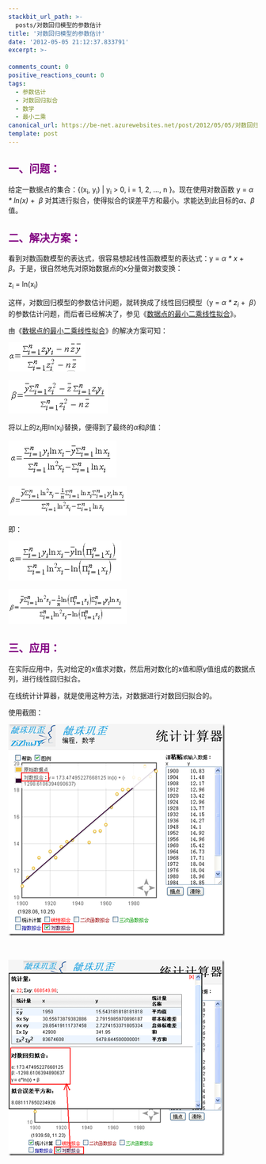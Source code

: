 ```yaml
---
stackbit_url_path: >-
  posts/对数回归模型的参数估计
title: '对数回归模型的参数估计'
date: '2012-05-05 21:12:37.833791'
excerpt: >-
  
comments_count: 0
positive_reactions_count: 0
tags: 
  - 参数估计
  - 对数回归拟合
  - 数学
  - 最小二乘
canonical_url: https://be-net.azurewebsites.net/post/2012/05/05/对数回归模型的参数估计
template: post
---
```

<h2><font color="#800080">一、问题：</font></h2>  <p>给定一数据点的集合：{(x<sub>i</sub>, y<sub>i</sub>) | y<sub>i</sub> &gt; 0, i = 1, 2, …, n }。现在使用对数函数 y = <i>α * ln(x)</i> +&#160; <i>β</i> 对其进行拟合，使得拟合的误差平方和最小。求能达到此目标的<i>α</i>、<i>β</i>值。</p>  <h2><font color="#800080">二、解决方案：</font></h2>  <p>看到对数函数模型的表达式，很容易想起线性函数模型的表达式：y = <i>α * x</i> +&#160; <em>β</em>。于是，很自然地先对原始数据点的x分量做对数变换：</p>  <p>z<sub>i</sub> = ln(x<sub>i</sub>)</p>  <p>这样，对数回归模型的参数估计问题，就转换成了线性回归模型（y = <i>α * z<sub>i</sub></i> +&#160; <em>β</em>）的参数估计问题，而后者已经解决了，参见《<a href="http://zizhujy.com/blog/post/2011/10/15/%E6%95%B0%E6%8D%AE%E7%82%B9%E7%9A%84%E6%9C%80%E5%B0%8F%E4%BA%8C%E4%B9%98%E7%BA%BF%E6%80%A7%E6%8B%9F%E5%90%88.aspx">数据点的最小二乘线性拟合</a>》。</p>  <p>由《<a href="http://zizhujy.com/blog/post/2011/10/15/%E6%95%B0%E6%8D%AE%E7%82%B9%E7%9A%84%E6%9C%80%E5%B0%8F%E4%BA%8C%E4%B9%98%E7%BA%BF%E6%80%A7%E6%8B%9F%E5%90%88.aspx">数据点的最小二乘线性拟合</a>》的解决方案可知：</p>  <p><a href="https://raw.githubusercontent.com/Jeff-Tian/blogengine.net/master/Source/BlogEngine/BlogEngine.NET/App_Data/files/image_523.png"><img style="border-right-width: 0px; display: inline; border-top-width: 0px; border-bottom-width: 0px; border-left-width: 0px" title="线性回归模型的参数估计" border="0" alt="线性回归模型的参数估计" src="https://raw.githubusercontent.com/Jeff-Tian/blogengine.net/master/Source/BlogEngine/BlogEngine.NET/App_Data/files/image_thumb_231.png" width="156" height="59" /></a> </p>  <p><a href="https://raw.githubusercontent.com/Jeff-Tian/blogengine.net/master/Source/BlogEngine/BlogEngine.NET/App_Data/files/image_524.png"><img style="border-right-width: 0px; display: inline; border-top-width: 0px; border-bottom-width: 0px; border-left-width: 0px" title="线性回归模型的参数估计" border="0" alt="线性回归模型的参数估计" src="https://raw.githubusercontent.com/Jeff-Tian/blogengine.net/master/Source/BlogEngine/BlogEngine.NET/App_Data/files/image_thumb_232.png" width="201" height="68" /></a> </p>  <p>将以上的z<sub>i</sub>用ln(x<sub>i</sub>)替换，便得到了最终的<em>α</em>和<em>β</em>值：</p>  <p><a href="https://raw.githubusercontent.com/Jeff-Tian/blogengine.net/master/Source/BlogEngine/BlogEngine.NET/App_Data/files/image_525.png"><img style="border-right-width: 0px; display: inline; border-top-width: 0px; border-bottom-width: 0px; border-left-width: 0px" title="对数回归模型的参数估计" border="0" alt="对数回归模型的参数估计" src="https://raw.githubusercontent.com/Jeff-Tian/blogengine.net/master/Source/BlogEngine/BlogEngine.NET/App_Data/files/image_thumb_233.png" width="219" height="75" /></a> </p>  <p><a href="https://raw.githubusercontent.com/Jeff-Tian/blogengine.net/master/Source/BlogEngine/BlogEngine.NET/App_Data/files/image_526.png"><img style="border-right-width: 0px; display: inline; border-top-width: 0px; border-bottom-width: 0px; border-left-width: 0px" title="对数回归模型的参数估计" border="0" alt="对数回归模型的参数估计" src="https://raw.githubusercontent.com/Jeff-Tian/blogengine.net/master/Source/BlogEngine/BlogEngine.NET/App_Data/files/image_thumb_234.png" width="240" height="60" /></a> </p>  <p>即：</p>  <p><a href="https://raw.githubusercontent.com/Jeff-Tian/blogengine.net/master/Source/BlogEngine/BlogEngine.NET/App_Data/files/image_527.png"><img style="border-right-width: 0px; display: inline; border-top-width: 0px; border-bottom-width: 0px; border-left-width: 0px" title="指数回归模型的参数估计" border="0" alt="指数回归模型的参数估计" src="https://raw.githubusercontent.com/Jeff-Tian/blogengine.net/master/Source/BlogEngine/BlogEngine.NET/App_Data/files/image_thumb_235.png" width="229" height="80" /></a> </p>  <p><a href="https://raw.githubusercontent.com/Jeff-Tian/blogengine.net/master/Source/BlogEngine/BlogEngine.NET/App_Data/files/image_528.png"><img style="border-right-width: 0px; display: inline; border-top-width: 0px; border-bottom-width: 0px; border-left-width: 0px" title="对数回归模型的参数估计" border="0" alt="对数回归模型的参数估计" src="https://raw.githubusercontent.com/Jeff-Tian/blogengine.net/master/Source/BlogEngine/BlogEngine.NET/App_Data/files/image_thumb_236.png" width="240" height="71" /></a> </p>  <h2><font color="#800080">三、应用：</font></h2>  <p>在实际应用中，先对给定的x值求对数，然后用对数化的x值和原y值组成的数据点列，进行线性回归拟合。</p>  <p>在线统计计算器，就是使用这种方法，对数据进行对数回归拟合的。</p>  <p>使用截图：</p>  <p><a title="在线统计计算器使用截图一" href="http://www.zizhujy.com/zh-CN/Ploter" target="_blank"><img style="border-right-width: 0px; display: inline; border-top-width: 0px; border-bottom-width: 0px; border-left-width: 0px" title="在线统计计算器的对数回归拟合功能" border="0" alt="在线统计计算器的对数回归拟合功能" src="https://raw.githubusercontent.com/Jeff-Tian/blogengine.net/master/Source/BlogEngine/BlogEngine.NET/App_Data/files/image_521.png" width="438" height="428" /></a></p>  <p>&#160;</p>  <p><a title="在线统计计算器使用截图二" href="http://www.zizhujy.com/zh-CN/Ploter" target="_blank"><img style="border-right-width: 0px; display: inline; border-top-width: 0px; border-bottom-width: 0px; border-left-width: 0px" title="在线统计计算器的对数回归拟合功能" border="0" alt="在线统计计算器的对数回归拟合功能" src="https://raw.githubusercontent.com/Jeff-Tian/blogengine.net/master/Source/BlogEngine/BlogEngine.NET/App_Data/files/image_522.png" width="437" height="396" /></a></p>